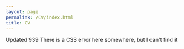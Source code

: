 ```yaml
---
layout: page
permalink: /CV/index.html
title: CV
---
```


Updated 939
There is a CSS error here somewhere, but I can't find it



